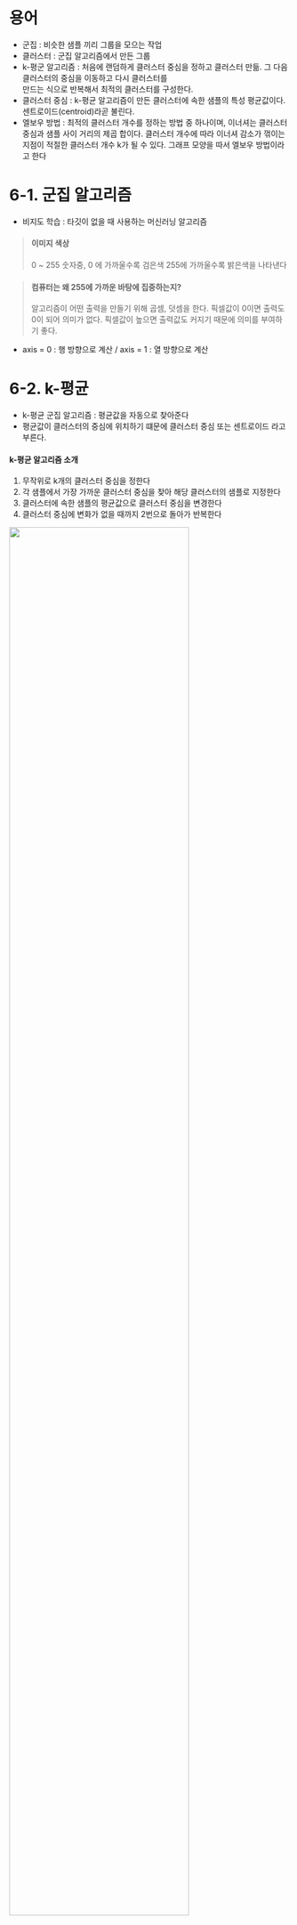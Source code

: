 # 용어
- 군집 : 비슷한 샘플 끼리 그룹을 모으는 작업
- 클러스터 : 군집 알고리즘에서 만든 그룹
- k-평군 알고리즘 : 처음에 랜덤하게 클러스터 중심을 정하고 클러스터 만듦. 그 다음 클러스터의 중심을 이동하고 다시 클러스터를  
      만드는 식으로 반복해서 최적의 클러스터를 구성한다.
- 클러스터 중심 : k-평균 알고리즘이 만든 클러스터에 속한 샘플의 특성 평균값이다. 센트로이드(centroid)라곧 불린다.
- 엘보우 방법 : 최적의 클러스터 개수를 정하는 방법 중 하나이며, 이너셔는 클러스터 중심과 샘플 사이 거리의 제곱 합이다.
    클러스터 개수에 따라 이너셔 감소가 꺾이는 지점이 적절한 클러스터 개수 k가 될 수 있다. 그래프 모양을 따서 엘보우 방법이라고 한다

# 6-1. 군집 알고리즘
- 비지도 학습
  : 타깃이 없을 때 사용하는 머신러닝 알고리즘

> #### 이미지 색상
> 0 ~ 255 숫자중, 0 에 가까울수록 검은색 255에 가까울수록 밝은색을 나타낸다

> #### 컴퓨터는 왜 255에 가까운 바탕에 집중하는지?
> 알고리즘이 어떤 출력을 만들기 위해 곱셈, 덧셈을 한다. 픽셀값이 0이면 출력도 0이 되어 의미가 없다. 픽셀값이 높으면 출력값도 커지기 때문에 의미를 부여하기 좋다.

- axis = 0 : 행 방향으로 계산 / axis = 1 : 열 방향으로 계산

# 6-2. k-평균
- k-평균 군집 알고리즘 : 평균값을 자동으로 찾아준다
- 평균값이 클러스터의 중심에 위치하기 떄문에 클러스터 중심 또는 센트로이드 라고 부른다.

#### k-평균 알고리즘 소개
1. 무작위로 k개의 클러스터 중심을 정한다
2. 각 샘플에서 가장 가까운 클러스터 중심을 찾아 해당 클러스터의 샘플로 지정한다
3. 클러스터에 속한 샘플의 평균값으로 클러스터 중심을 변경한다
4. 클러스터 중심에 변화가 없을 때까지 2번으로 돌아가 반복한다

<img width="80%" src="https://github.com/kw-chi-community/CHIC_24_machine-learning-study/assets/73346564/305ae267-fcd8-41f0-a1ea-b406d38aa223"/>

위의 그림을 예로 들어보자.
(1) 먼저 3개의 클러스터 중심(빨간 점)을 랜덤하게 지정한다.
(2) 클러스터 중심에서 가장 가까운 샘플을 하나의 클러스터로 묶는다
(3) 클러스터의 중심을 다시 계산하여 이동시킨다.
(4) 계산 이후 가장 가까운 샘플을 다시 클러스터로 묶는다
(5) 다시 한번 클러스터 중심을 계산한다
(6) 그 다음 빨간점을 클러스터의 가운데 부분으로 이동시킨다
(7) 이동된 클러스터 중심에서 다시 한번 가까운 샘플을 클러스터로 묶는다
(8) 중심에서 가장 가까운 샘플이 이전 클러스터와 동일시 알고리즘 종료

### KMeans 클래스
: K는 묶을 군집(클러스터)의 개수를 의미하고 means는 평균을 의미한다.
즉, K개의 군집으로 묶는다는 의미이다.

### 최적의 K 찾기
: k-평균 알고리즘의 단점 중 하나는 클러스터 개수를 사전에 지정해야 한다

#### 엘보우(elbow)
: 적절한 클러슽 개수를 찾기 위한 대표적인 방법    
엘보우 방법은 클러스터 개수를 늘려가면서 이너셔의 변화를 관찰하여 최적의 클러스터 개수를 찾는 방법이다.   

#### 이너셔(inertia)
: 클러스터 중심과 클러스터에 속한 샘플 사이의 거리를 재며, 이 거리의 제곱 합을 이너셔 라고 부른다.   
이너셔는 클러스터에 속한 샘플이 얼마나 가깝게 모여 있는지를 나타내는 값으로 생각할 수 있다.   
알반적으로 클러스터 개수가 늘어나면 클러스터 개개의 크기는 줄어들기 때문에 이너셔도 줄어든다    
     
클러스터 개수를 증가시키면서 이너셔를 그래프로 그리면 감소하는 속도가 꺾이는 지점이 있다  
이 지점부터는 클러스터 개수를 늘려도 클러스터에 잘 밀집된 정도가 크게 개선되지 않는다  
즉, 이너셔가 크게 줄어들지 않는다. 이 지점이 마치 팔꿈치 모양이어서 엘보우 방법이라 부른다 

<img width="80%" src="https://github.com/kw-chi-community/CHIC_24_machine-learning-study/assets/73346564/06d76f20-1014-48d3-adee-a616e7c9c057
"/>

# 6-3. 주성분 분석(PCA)
- 차원과 차원 축소
### 주성분 분석 소개
: 주성분 분석(PCA)은 데이터에 있는 분산이 큰 방향을 찾는 것으로 이해 할 수 있다.
분산은 데이터가 널리 퍼져있는 정도를 말한다. 분산이 큰 방향이란, 데이터를 잘 표현하는 어떤 벡터라고 생각 할 수 있다.   
   
#### 이때 중요한 것은, 분산이 큰 방향을 찾는 것이 중요하다

> 실제로 사이킷런의 PCA 모델을 훈련하면 자동으로 특성마다 평균값을 빼서 원점을 맞춰준다.

- 주성분 벡터 : 우너본 데이터에 있는 어떤 방향
- 주성분 벡터의 원소 개수는 원본 데이터셋에 있는 특성 개수와 같다
- 하지만, 원본 데이터는 주성분을 사용해서 차원을 줄일 수 있다
- 주성분은 원본 차원과 같고 주성분으로 바꾼 데이터는 차원이 줄어든다는 것!!
#### 주성분이 가장 분산이 큰 방향이기 때문에 주성분에 투영하여 바꾼 데이터는 원본이 가지고 있는 특성을 가장 잘 나타내고 있다    
   
- 첫 번째 주성분을 찾은 다음 이 벡터에 수직이고 분산이 가장 큰 다음 방향을 찾는다.
- 이 벡터가 두 번째 주성분이다

> 기술적인 이유로 주성분은 원본 특성의 개수와 샘플 개수중 작은 값만큼 찾을 수 있다. 일반적으로 비지도 학습은   
> 대량의 데이터에서 수행하기 때문에 원본 특성의 개수만큼 찾을 수 있다고 한다

### 원본 데이터 재구성
: 특성을 줄이게 되면 어느정도 손실이 발생할 수 밖에 없다  
하지만, 최대한 분산이 큰 방향으로 데이터를 투영했기 때문에 원본 데이터를 상당 부분 재구성할 수 있다

### 설명된 분산
: 주성분이 원본 데이터의 분산을 얼마나 잘 나타내는지 기록한 값을 설명된 분산이라고 한다.

<img width="80%" src="https://github.com/kw-chi-community/CHIC_24_machine-learning-study/assets/73346564/af42ade9-c06c-4bc3-ad90-f02403c896ac"/>


p.326
